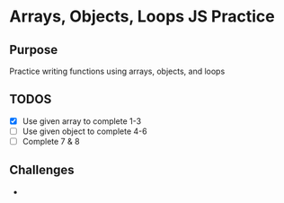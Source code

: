 # Arrays, Objects, Loops JS Practice

## Purpose
Practice writing functions using arrays, objects, and loops

## TODOS
- [x] Use given array to complete 1-3
- [ ] Use given object to complete 4-6
- [ ] Complete 7 & 8

## Challenges
-
